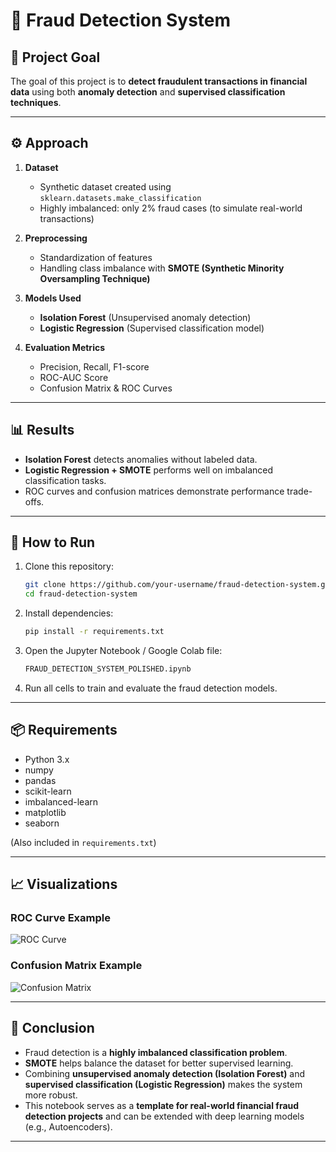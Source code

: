 # 🚨 Fraud Detection System

## 📌 Project Goal
The goal of this project is to **detect fraudulent transactions in financial data** using both **anomaly detection** and **supervised classification techniques**.

---

## ⚙️ Approach
1. **Dataset**
   - Synthetic dataset created using `sklearn.datasets.make_classification`
   - Highly imbalanced: only 2% fraud cases (to simulate real-world transactions)

2. **Preprocessing**
   - Standardization of features
   - Handling class imbalance with **SMOTE (Synthetic Minority Oversampling Technique)**

3. **Models Used**
   - **Isolation Forest** (Unsupervised anomaly detection)
   - **Logistic Regression** (Supervised classification model)

4. **Evaluation Metrics**
   - Precision, Recall, F1-score
   - ROC-AUC Score
   - Confusion Matrix & ROC Curves

---

## 📊 Results
- **Isolation Forest** detects anomalies without labeled data.
- **Logistic Regression + SMOTE** performs well on imbalanced classification tasks.
- ROC curves and confusion matrices demonstrate performance trade-offs.

---

## 🚀 How to Run
1. Clone this repository:
   ```bash
   git clone https://github.com/your-username/fraud-detection-system.git
   cd fraud-detection-system
   ```

2. Install dependencies:
   ```bash
   pip install -r requirements.txt
   ```

3. Open the Jupyter Notebook / Google Colab file:
   ```bash
   FRAUD_DETECTION_SYSTEM_POLISHED.ipynb
   ```

4. Run all cells to train and evaluate the fraud detection models.

---

## 📦 Requirements
- Python 3.x
- numpy
- pandas
- scikit-learn
- imbalanced-learn
- matplotlib
- seaborn

(Also included in `requirements.txt`)

---

## 📈 Visualizations
### ROC Curve Example
![ROC Curve](images/roc_curve.png)

### Confusion Matrix Example
![Confusion Matrix](images/confusion_matrix.png)

---

## 🏁 Conclusion
- Fraud detection is a **highly imbalanced classification problem**.
- **SMOTE** helps balance the dataset for better supervised learning.
- Combining **unsupervised anomaly detection (Isolation Forest)** and **supervised classification (Logistic Regression)** makes the system more robust.
- This notebook serves as a **template for real-world financial fraud detection projects** and can be extended with deep learning models (e.g., Autoencoders).

---
